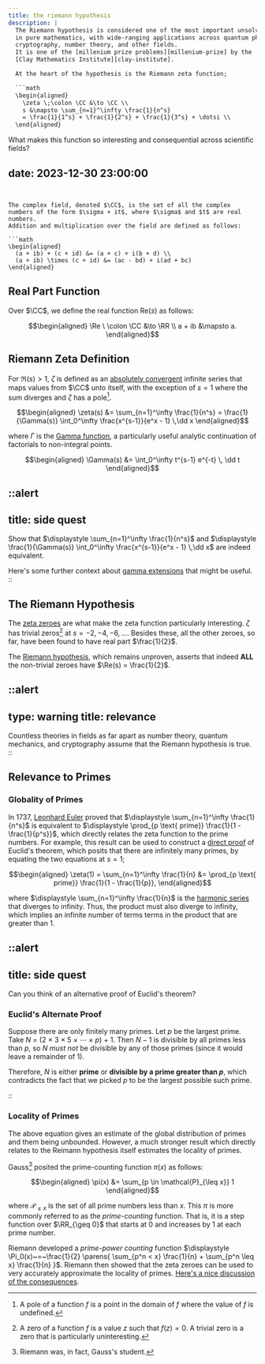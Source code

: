```yaml
---
title: the riemann hypothesis
description: |
  The Riemann hypothesis is considered one of the most important unsolved problems
  in pure mathematics, with wide-ranging applications across quantum physics,
  cryptography, number theory, and other fields.
  It is one of the [millenium prize problems][millenium-prize] by the
  [Clay Mathematics Institute][clay-institute].

  At the heart of the hypothesis is the Riemann zeta function;

  ```math
  \begin{aligned}
    \zeta \;\colon \CC &\to \CC \\
    s &\mapsto \sum_{n=1}^\infty \frac{1}{n^s}
    = \frac{1}{1^s} + \frac{1}{2^s} + \frac{1}{3^s} + \dotsi \\
  \end{aligned}
  ```
  
  What makes this function so interesting and consequential across
  scientific fields?

  [millenium-prize]: https://www.claymath.org/millennium-problems
  [clay-institute]:  https://www.claymath.org/

date: 2023-12-30 23:00:00
---
```


The complex field, denoted $\CC$, is the set of all the complex
numbers of the form $\sigma + it$, where $\sigma$ and $t$ are real numbers.
Addition and multiplication over the field are defined as follows:

```math
\begin{aligned}
  (a + ib) + (c + id) &= (a + c) + i(b + d) \\
  (a + ib) \times (c + id) &= (ac - bd) + i(ad + bc)
\end{aligned}
```

## Real Part Function

Over $\CC$, we define the real function $\mathrm{Re}(s)$ as follows:

```math
\begin{aligned}
\Re \ \colon \CC &\to \RR \\
a + ib &\mapsto a.
\end{aligned}
```

## Riemann Zeta Definition

For $\Re(s) > 1$, $\zeta$ is defined as an [absolutely convergent][abs-convergence]
infinite series that maps values from $\CC$ unto itself,
with the exception of $s = 1$ where the sum diverges
and $\zeta$ has a pole[^pole].

```math
\begin{aligned}
\zeta(s) &= \sum_{n=1}^\infty \frac{1}{n^s}
= \frac{1}{\Gamma(s)} \int_0^\infty \frac{x^{s-1}}{e^x - 1} \,\dd x
\end{aligned}
```

where $\Gamma$ is the [Gamma function][gamma-func], a particularly useful analytic
continuation of factorials to non-integral points.

```math
\begin{aligned}
\Gamma(s) &= \int_0^\infty t^{s-1} e^{-t} \, \dd t
\end{aligned}
```

::alert
---
title: side quest
---
Show that $\displaystyle \sum_{n=1}^\infty \frac{1}{n^s}$ and 
$\displaystyle \frac{1}{\Gamma(s)} \int_0^\infty \frac{x^{s-1}}{e^x - 1} \,\dd x$
are indeed equivalent.

Here's some further context about [gamma extensions][gamma-func]
that might be useful.
::

## The Riemann Hypothesis

The [zeta zeroes][zeta-zeroes] are what make the zeta function particularly interesting.
$\zeta$ has trivial zeros[^1] at $s = -2, -4, -6, \dotsc$.
Besides these, all the other zeroes, so far, have been found to have real part $\frac{1}{2}$.

The [Riemann hypothesis][riemann-hypothesis], which remains unproven,
asserts that indeed **ALL** the non-trivial zeroes have $\Re(s) = \frac{1}{2}$.

::alert
---
type: warning
title: relevance
---
Countless theories in fields as far apart as number theory, quantum mechanics,
and cryptography assume that the Riemann hypothesis is true.
::

## Relevance to Primes

### Globality of Primes

In $1737$, [Leonhard Euler][euler] proved that
$\displaystyle \sum_{n=1}^\infty \frac{1}{n^s}$
is equivalent to
$\displaystyle \prod_{p \text{ prime}} \frac{1}{1 - \frac{1}{p^s}}$,
which directly relates the zeta function to the prime numbers.
For example, this result can be used to construct a
[direct proof][direct-proof] of Euclid's theorem,
which posits that there are infinitely many primes,
by equating the two equations at $s = 1$;
  
```math
\begin{aligned}
\zeta(1) =  \sum_{n=1}^\infty \frac{1}{n} &= \prod_{p \text{ prime}} \frac{1}{1 - \frac{1}{p}},
\end{aligned}
```
where $\displaystyle  \sum_{n=1}^\infty \frac{1}{n}$
is the [harmonic series][harmonic-series] that diverges to infinity.
Thus, the product must also diverge to infinity,
which implies an infinite number of terms terms in the product that are greater than $1$.


::alert
---
title: side quest
---
Can you think of an alternative proof of Euclid's theorem?

### Euclid's Alternate Proof

Suppose there are only finitely many primes.
Let $p$ be the largest prime.
Take $\displaystyle N~=~(2~\times~3~\times~5~\times~\dotsm~\times~p)~+~1$.
Then $N-1$ is divisible by all primes less than $p$, so $N$ _must not_ be divisible
by any of those primes (since it would leave a remainder of $1$).

Therefore, $N$ is either **prime** or **divisible by a prime greater than $p$**,
which contradicts the fact that we picked $p$ to be the largest possible such prime.

::


### Locality of Primes

The above equation gives an estimate of the global distribution of primes
and them being unbounded.
However, a much stronger result which directly relates to the Reimann hypothesis
itself estimates the locality of primes.

Gauss[^gauss] posited the prime-counting function $\pi(x)$ as follows:

```math
\begin{aligned}
\pi(x) &= \sum_{p \in \mathcal{P}_{\leq x}} 1
\end{aligned}
```

where $\mathcal{P}_{\leq x}$ is the set of all prime numbers less than $x$.
This $\pi$ is more commonly referred to as the _prime-counting_ function.
That is, it is a step function over $\RR_{\geq 0}$ that starts at $0$
and increases by $1$ at each prime number.

Riemann developed a _prime-power counting_ function
$\displaystyle \Pi_0(x)~=~\frac{1}{2} \parens{ \sum_{p^n < x} \frac{1}{n} + \sum_{p^n \leq x} \frac{1}{n} }$.
Riemann then showed that the zeta zeroes can be used to very accurately
approximate the locality of primes.
[Here's a nice discussion of the consequences][riemann-consequence].




[gamma-func]:           /math/2023-01-gamma-properties
[abs-convergence]:      https://en.wikipedia.org/wiki/Absolute_convergence
[zeta-zeroes]:          http://www.plouffe.fr/simon/constants/zeta100.html
[riemann-hypothesis]:   https://www.claymath.org/millennium/riemann-hypothesis/
[direct-proof]:         https://www.mathcentre.ac.uk/resources/uploaded/mathcentre-direct.pdf
[euler]:                https://en.wikipedia.org/wiki/Leonhard_Euler
[harmonic-series]:      https://en.wikipedia.org/wiki/Harmonic_series_(mathematics)
[riemann-consequence]:  https://math.stackexchange.com/questions/1079485/importance-of-the-zero-free-region-of-riemann-zeta-function/1081598#1081598

[^1]: A zero of a function $f$ is a value $z$ such that $f(z) = 0$.
  A trivial zero is a zero that is particularly uninteresting.

[^pole]: A pole of a function $f$ is a point in the domain of $f$ where
  the value of $f$ is undefined.

[^gauss]: Riemann was, in fact, Gauss's student.
